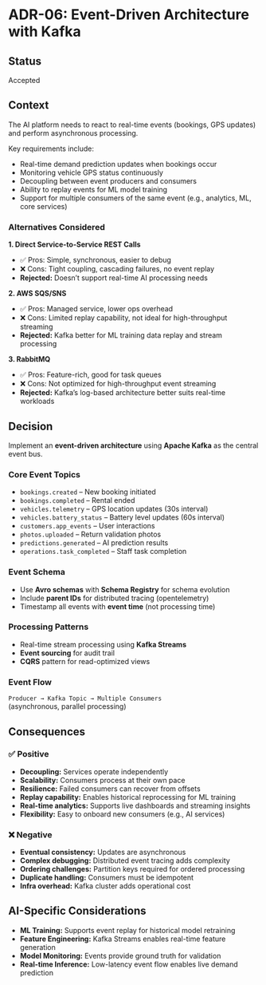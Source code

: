 # ADR-06: Event-Driven Architecture with Kafka

## Status
Accepted  

## Context
The AI platform needs to react to real-time events (bookings, GPS updates) and perform asynchronous processing.  

Key requirements include:
- Real-time demand prediction updates when bookings occur  
- Monitoring vehicle GPS status continuously
- Decoupling between event producers and consumers  
- Ability to replay events for ML model training  
- Support for multiple consumers of the same event (e.g., analytics, ML, core services)

### Alternatives Considered

**1. Direct Service-to-Service REST Calls**  
- ✅ Pros: Simple, synchronous, easier to debug  
- ❌ Cons: Tight coupling, cascading failures, no event replay  
- **Rejected:** Doesn’t support real-time AI processing needs  

**2. AWS SQS/SNS**  
- ✅ Pros: Managed service, lower ops overhead  
- ❌ Cons: Limited replay capability, not ideal for high-throughput streaming  
- **Rejected:** Kafka better for ML training data replay and stream processing  

**3. RabbitMQ**  
- ✅ Pros: Feature-rich, good for task queues  
- ❌ Cons: Not optimized for high-throughput event streaming  
- **Rejected:** Kafka’s log-based architecture better suits real-time workloads  

## Decision
Implement an **event-driven architecture** using **Apache Kafka** as the central event bus.

### Core Event Topics
- `bookings.created` – New booking initiated  
- `bookings.completed` – Rental ended  
- `vehicles.telemetry` – GPS location updates (30s interval)  
- `vehicles.battery_status` – Battery level updates (60s interval)  
- `customers.app_events` – User interactions  
- `photos.uploaded` – Return validation photos  
- `predictions.generated` – AI prediction results  
- `operations.task_completed` – Staff task completion  

### Event Schema
- Use **Avro schemas** with **Schema Registry** for schema evolution  
- Include **parent IDs** for distributed tracing (opentelemetry)  
- Timestamp all events with **event time** (not processing time)

### Processing Patterns
- Real-time stream processing using **Kafka Streams**  
- **Event sourcing** for audit trail  
- **CQRS** pattern for read-optimized views  

### Event Flow
`Producer → Kafka Topic → Multiple Consumers`  
(asynchronous, parallel processing)

## Consequences

### ✅ Positive
- **Decoupling:** Services operate independently  
- **Scalability:** Consumers process at their own pace  
- **Resilience:** Failed consumers can recover from offsets  
- **Replay capability:** Enables historical reprocessing for ML training  
- **Real-time analytics:** Supports live dashboards and streaming insights  
- **Flexibility:** Easy to onboard new consumers (e.g., AI services)

### ❌ Negative
- **Eventual consistency:** Updates are asynchronous  
- **Complex debugging:** Distributed event tracing adds complexity  
- **Ordering challenges:** Partition keys required for ordered processing  
- **Duplicate handling:** Consumers must be idempotent  
- **Infra overhead:** Kafka cluster adds operational cost

## AI-Specific Considerations
- **ML Training:** Supports event replay for historical model retraining  
- **Feature Engineering:** Kafka Streams enables real-time feature generation  
- **Model Monitoring:** Events provide ground truth for validation  
- **Real-time Inference:** Low-latency event flow enables live demand prediction
